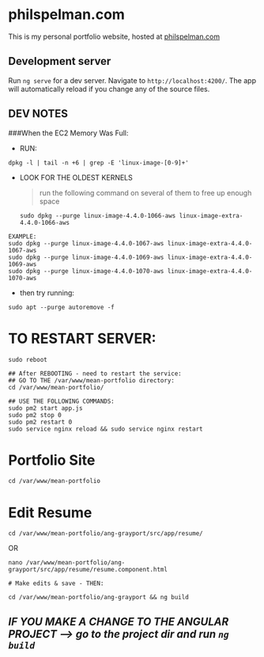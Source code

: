# philspelman.com

This is my personal portfolio website, hosted at [philspelman.com](http://www.philspelman.com)

## Development server

Run `ng serve` for a dev server. Navigate to `http://localhost:4200/`. The app will automatically reload if you change any of the source files.

## DEV NOTES
###When the EC2 Memory Was Full:

* RUN:
```shell
dpkg -l | tail -n +6 | grep -E 'linux-image-[0-9]+'
```
* LOOK FOR THE OLDEST KERNELS
    > run the following command on several of them to free up enough space
    ```shell
    sudo dpkg --purge linux-image-4.4.0-1066-aws linux-image-extra-4.4.0-1066-aws
    ```
```shell
EXAMPLE:
sudo dpkg --purge linux-image-4.4.0-1067-aws linux-image-extra-4.4.0-1067-aws
sudo dpkg --purge linux-image-4.4.0-1069-aws linux-image-extra-4.4.0-1069-aws
sudo dpkg --purge linux-image-4.4.0-1070-aws linux-image-extra-4.4.0-1070-aws
```

* then try running:
```shell
sudo apt --purge autoremove -f
```



# TO RESTART SERVER:
```shell
sudo reboot

## After REBOOTING - need to restart the service:
## GO TO THE /var/www/mean-portfolio directory:
cd /var/www/mean-portfolio/

## USE THE FOLLOWING COMMANDS:
sudo pm2 start app.js
sudo pm2 stop 0
sudo pm2 restart 0
sudo service nginx reload && sudo service nginx restart

```



# Portfolio Site
```shell
cd /var/www/mean-portfolio
```

# Edit Resume
```shell
cd /var/www/mean-portfolio/ang-grayport/src/app/resume/
```
OR
```shell
nano /var/www/mean-portfolio/ang-grayport/src/app/resume/resume.component.html

# Make edits & save - THEN:

cd /var/www/mean-portfolio/ang-grayport && ng build
```
## <i>IF YOU MAKE A CHANGE TO THE ANGULAR PROJECT --> go to the project dir and run `````ng build`````</i>

